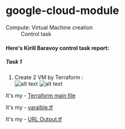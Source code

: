 # google-cloud-module


<dl>
  <dt>Compute: Virtual Machine creation</dt>
  <dd>Control task</dd>
</dl>



#### Here's Kirill Baravoy control task report:
##### Task 1
1) Create  2 VM by Terraform : <br>
![alt text](https://github.com/MNT-Lab/google-cloud-module/blob/kbaravoy/cw/img/classwork-all-vm.png "2 VM")
![alt text](https://github.com/MNT-Lab/google-cloud-module/blob/kbaravoy/cw/img/Nginx.png "Welcome, Nginx")


It's my - [Terraform main file](https://github.com/MNT-Lab/google-cloud-module/blob/kbaravoy/cw/main.tf "main.tf") <br>

It's my - [varaible.tf](https://github.com/MNT-Lab/google-cloud-module/blob/kbaravoy/cw/main.tf "var.tf") <br>

It's my - [URL Output.tf](https://github.com/MNT-Lab/google-cloud-module/blob/kbaravoy/cw/url.tf "var.tf") <br>
